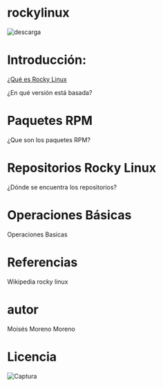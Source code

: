 # rockylinux

![descarga](https://user-images.githubusercontent.com/114906901/217318810-9d32c1dc-e334-4cbc-aea7-f0f156b57c56.png)

# Introducción:

[¿Qué es Rocky Linux](https://github.com/darkrayo97/rockylinux/blob/6d5755d035ff1001ee599250a2a08a177d01d93d/introduccion.md)

¿En qué versión está basada?

# Paquetes RPM
¿Que son los paquetes RPM?
# Repositorios Rocky Linux

¿Dónde se encuentra los repositorios?

# Operaciones Básicas

Operaciones Basicas

# Referencias

Wikipedia
rocky linux

# autor
Moisés Moreno Moreno

# Licencia
![Captura](https://user-images.githubusercontent.com/114906901/217319944-911b781d-f207-4564-9fda-4d05ec1613e9.PNG)
